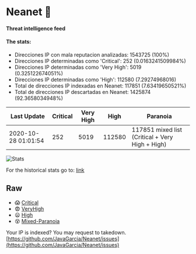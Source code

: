 # Neanet :hocho:
#### Threat intelligence feed
#### The stats:

- Direcciones IP con mala reputacion analizadas: 1543725 (100%)
- Direcciones IP determinadas como 'Critical':  252 (0.0163241509984%)
- Direcciones IP determinadas como 'Very High':  5019 (0.325122674051%)
- Direcciones IP determinadas como 'High':  112580 (7.29274968016)
- Total de direcciones IP indexadas en Neanet:  117851 (7.63419650521%)
- Total de direcciones IP descartadas en Neanet:  1425874 (92.3658034948%)

| Last Update | Critical | Very High | High | Paranoia |
| --- | --- | --- | --- | --- |
| 2020-10-28 01:01:54 | 252 | 5019 | 112580 | 117851 mixed list (Critical + Very High + High)|

![Stats](https://docs.google.com/spreadsheets/d/e/2PACX-1vSnaNMIXVabIpDJjufMlzH7poXnshF3mgd8Is1g9ytUEzVsP5my4Trn8f-xkoLLQ38xpL3HtmUexLo6/pubchart?oid=501124687&format=image)

For the historical stats go to: [link](/stats.csv)
## Raw
- :scream: [Critical](https://raw.githubusercontent.com/JavaGarcia/Neanet/master/blacklists/neanet_critical.txt)
- :fearful: [VeryHigh](https://raw.githubusercontent.com/JavaGarcia/Neanet/master/blacklists/neanet_veryHigh.txtt)
- :frowning: [High](https://raw.githubusercontent.com/JavaGarcia/Neanet/master/blacklists/neanet_high.txt)
- :dizzy_face: [Mixed-Paranoia](https://raw.githubusercontent.com/JavaGarcia/Neanet/master/blacklists/neanet_all.txt)


Your IP is indexed? You may request to takedown. [https://github.com/JavaGarcia/Neanet/issues](https://github.com/JavaGarcia/Neanet/issues)























































































































































































































































































































































































































































































































































































































































































































































































































































































































































































































































































































































































































































































































































































































































































































































































































































































































































































